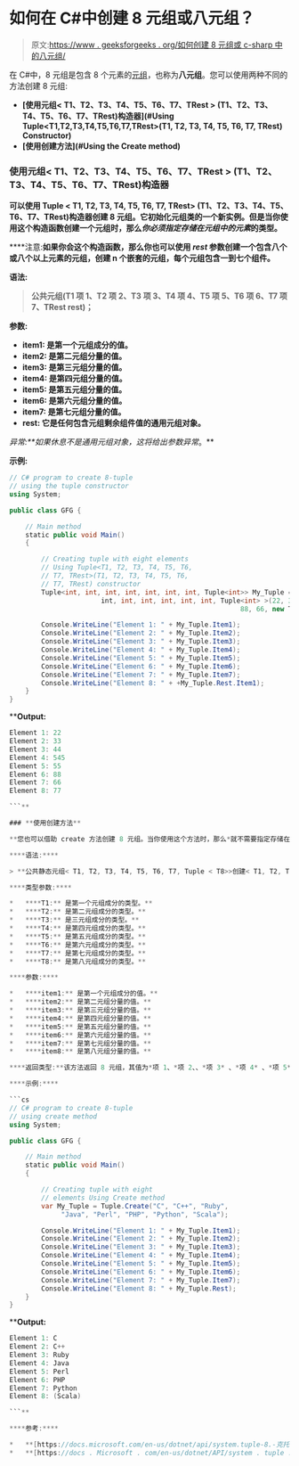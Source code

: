 # 如何在 C#中创建 8 元组或八元组？

> 原文:[https://www . geeksforgeeks . org/如何创建 8 元组或 c-sharp 中的八元组/](https://www.geeksforgeeks.org/how-to-create-8-tuple-or-octuple-in-c-sharp/)

在 C#中，8 元组是包含 8 个元素的[元组](https://www.geeksforgeeks.org/c-sharp-tuple/)，也称为**八元组**。您可以使用两种不同的方法创建 8 元组:

*   **[使用元组< T1、T2、T3、T4、T5、T6、T7、TRest > (T1、T2、T3、T4、T5、T6、T7、TRest)构造器](#Using Tuple<T1,T2,T3,T4,T5,T6,T7,TRest>(T1, T2, T3, T4, T5, T6, T7, TRest) Constructor)**
*   **[使用创建方法](#Using the Create method)**

### **使用元组< T1、T2、T3、T4、T5、T6、T7、TRest > (T1、T2、T3、T4、T5、T6、T7、TRest)构造器**

**可以使用 Tuple < T1, T2, T3, T4, T5, T6, T7, TRest> (T1、T2、T3、T4、T5、T6、T7、TRest)构造器创建 8 元组。它初始化元组<t1 t2="" t3="" t4="" t5="" t6="" t7="" trest="">类的一个新实例。但是当你使用这个构造函数创建一个元组时，那么*你必须指定存储在元组中的元素*的类型。</t1>**

****注意:**如果你会这个构造函数，那么你也可以使用 *rest* 参数创建一个包含八个或八个以上元素的元组，创建 n 个嵌套的元组，每个元组包含一到七个组件。**

****语法:****

> **公共元组(T1 项 1、T2 项 2、T3 项 3、T4 项 4、T5 项 5、T6 项 6、T7 项 7、TRest rest)；**

****参数:****

*   ****item1:** 是第一个元组成分的值。**
*   ****item2:** 是第二元组分量的值。**
*   ****item3:** 是第三元组分量的值。**
*   ****item4:** 是第四元组分量的值。**
*   ****item5:** 是第五元组分量的值。**
*   ****item6:** 是第六元组分量的值。**
*   ****item7:** 是第七元组分量的值。**
*   ****rest:** 它是任何包含元组剩余组件值的通用元组对象。**

****异常:**如果*休息*不是通用元组对象，这将给出*参数异常*。**

****示例:****

```cs
// C# program to create 8-tuple
// using the tuple constructor
using System;

public class GFG {

    // Main method
    static public void Main()
    {

        // Creating tuple with eight elements
        // Using Tuple<T1, T2, T3, T4, T5, T6,
        // T7, TRest>(T1, T2, T3, T4, T5, T6,
        // T7, TRest) constructor
        Tuple<int, int, int, int, int, int, int, Tuple<int>> My_Tuple = new Tuple<int,
                       int, int, int, int, int, int, Tuple<int> >(22, 33, 44, 545, 55,
                                                          88, 66, new Tuple<int>(77));

        Console.WriteLine("Element 1: " + My_Tuple.Item1);
        Console.WriteLine("Element 2: " + My_Tuple.Item2);
        Console.WriteLine("Element 3: " + My_Tuple.Item3);
        Console.WriteLine("Element 4: " + My_Tuple.Item4);
        Console.WriteLine("Element 5: " + My_Tuple.Item5);
        Console.WriteLine("Element 6: " + My_Tuple.Item6);
        Console.WriteLine("Element 7: " + My_Tuple.Item7);
        Console.WriteLine("Element 8: " + +My_Tuple.Rest.Item1);
    }
}
```

****Output:**

```cs
Element 1: 22
Element 2: 33
Element 3: 44
Element 4: 545
Element 5: 55
Element 6: 88
Element 7: 66
Element 8: 77

```** 

### **使用创建方法**

**您也可以借助 create 方法创建 8 元组。当你使用这个方法时，那么*就不需要指定存储在元组中的元素的类型*。**

****语法:****

> **公共静态元组< T1, T2, T3, T4, T5, T6, T7, Tuple < T8>>创建< T1, T2, T3, T4, T5, T6, T7, T8> (T1 项 1、T2 项 2、T3 项 3、T4 项 4、T5 项 5、T6 项 6、T7 项 7、T8 项 8)；**

****类型参数:****

*   ****T1:** 是第一个元组成分的类型。**
*   ****T2:** 是第二元组成分的类型。**
*   ****T3:** 是三元组成分的类型。**
*   ****T4:** 是第四元组成分的类型。**
*   ****T5:** 是第五元组成分的类型。**
*   ****T6:** 是第六元组成分的类型。**
*   ****T7:** 是第七元组成分的类型。**
*   ****T8:** 是第八元组成分的类型。**

****参数:****

*   ****item1:** 是第一个元组成分的值。**
*   ****item2:** 是第二元组分量的值。**
*   ****item3:** 是第三元组分量的值。**
*   ****item4:** 是第四元组分量的值。**
*   ****item5:** 是第五元组分量的值。**
*   ****item6:** 是第六元组分量的值。**
*   ****item7:** 是第七元组分量的值。**
*   ****item8:** 是第八元组分量的值。**

****返回类型:**该方法返回 8 元组，其值为*项 1、*项 2、、*项 3* 、*项 4* 、*项 5* 、*项 6* 、*项 7* 和*项 8* 。**

****示例:****

```cs
// C# program to create 8-tuple
// using create method
using System;

public class GFG {

    // Main method
    static public void Main()
    {

        // Creating tuple with eight 
        // elements Using Create method
        var My_Tuple = Tuple.Create("C", "C++", "Ruby", 
             "Java", "Perl", "PHP", "Python", "Scala");

        Console.WriteLine("Element 1: " + My_Tuple.Item1);
        Console.WriteLine("Element 2: " + My_Tuple.Item2);
        Console.WriteLine("Element 3: " + My_Tuple.Item3);
        Console.WriteLine("Element 4: " + My_Tuple.Item4);
        Console.WriteLine("Element 5: " + My_Tuple.Item5);
        Console.WriteLine("Element 6: " + My_Tuple.Item6);
        Console.WriteLine("Element 7: " + My_Tuple.Item7);
        Console.WriteLine("Element 8: " + My_Tuple.Rest);
    }
}
```

****Output:**

```cs
Element 1: C
Element 2: C++
Element 3: Ruby
Element 4: Java
Element 5: Perl
Element 6: PHP
Element 7: Python
Element 8: (Scala)

```** 

****参考:****

*   **[https://docs.microsoft.com/en-us/dotnet/api/system.tuple-8.-克托？视图=netframework-4.8](https://docs.microsoft.com/en-us/dotnet/api/system.tuple-8.-ctor?view=netframework-4.8)**
*   **[https://docs . Microsoft . com/en-us/dotnet/API/system . tuple . create？view = net framework-4.8 # System _ Tuple _ Create _ _ 8 _ _ 0 _ _ 1 _ _ 2 _ _ 3 _ _ 4 _ _ 5 _ _ 6 _ _ 7 _](https://docs.microsoft.com/en-us/dotnet/api/system.tuple.create?view=netframework-4.8#System_Tuple_Create__8___0___1___2___3___4___5___6___7_)**